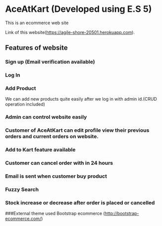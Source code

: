 # AceAtKart (Developed using E.S 5)

This is an ecommerce web site

Link of this website(https://agile-shore-20501.herokuapp.com).

## Features of website


### Sign up (Email verification available)

### Log In

### Add Product 

We can add new products quite easily after we log in with admin id.(CRUD operation included)

### Admin can control website easily

### Customer of AceAtKart can edit profile view their previous orders and current orders on website.

### Add to Kart feature available

### Customer can cancel order with in 24 hours

### Email is sent when customer buy product 

### Fuzzy Search

### Stock increase or decrease after order is placed or cancelled

###External theme used Bootstrap ecommerce (http://bootstrap-ecommerce.com/)


